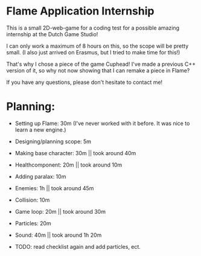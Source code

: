 # Flame Application Internship
 This is a small 2D-web-game for a coding test for a possible amazing internship at the Dutch Game Studio!
 
 I can only work a maximum of 8 hours on this, so the scope will be pretty small. (I also just arrived on Erasmus, but I tried to make time for this!)

 That's why I chose a piece of the game Cuphead! I've made a previous C++ version of it, so why not now showing that I can remake a piece in Flame?
 
 If you have any questions, please don't hesitate to contact me!

 # Planning:
 - Setting up Flame: 30m
(I've never worked with it before. It was nice to learn a new engine.)
 
 - Designing/planning scope: 5m
 
 - Making base character: 30m || took around 40m
 - Healthcomponent: 20m || took around 10m
 
 - Adding paralax: 10m 

 - Enemies: 1h || took around 45m

 - Collision: 10m   

 - Game loop: 20m || took around 30m

 - Particles: 20m

 - Sound: 40m || took around 1h 20m

 - TODO: read checklist again and add particles, ect.
 
